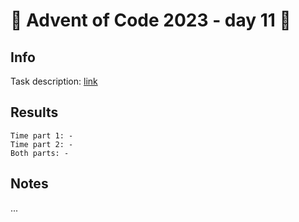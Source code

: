 # 🎄 Advent of Code 2023 - day 11 🎄

## Info

Task description: [link](https://adventofcode.com/2023/day/11)

## Results

```
Time part 1: -
Time part 2: -
Both parts: -
```

## Notes

...